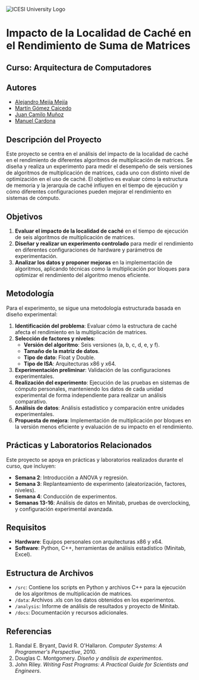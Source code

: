 ![ICESI University Logo](https://www.icesi.edu.co/launiversidad/images/La_universidad/logo_icesi.png)
# Impacto de la Localidad de Caché en el Rendimiento de Suma de Matrices

## Curso: Arquitectura de Computadores

## **Autores** 
- [Alejandro Mejía Mejía](https://github.com/SrCracles)
- [Martín Gómez Caicedo](https://github.com/Electromayonaise)
- [Juan Camilo Muñoz](https://github.com/JuanCamiloMunozB)
- [Manuel Cardona](https://github.com/JManuel2004)

## Descripción del Proyecto

Este proyecto se centra en el análisis del impacto de la localidad de caché en el rendimiento de diferentes algoritmos de multiplicación de matrices. Se diseña y realiza un experimento para medir el desempeño de seis versiones de algoritmos de multiplicación de matrices, cada uno con distinto nivel de optimización en el uso de caché. El objetivo es evaluar cómo la estructura de memoria y la jerarquía de caché influyen en el tiempo de ejecución y cómo diferentes configuraciones pueden mejorar el rendimiento en sistemas de cómputo.

## Objetivos

1. **Evaluar el impacto de la localidad de caché** en el tiempo de ejecución de seis algoritmos de multiplicación de matrices.
2. **Diseñar y realizar un experimento controlado** para medir el rendimiento en diferentes configuraciones de hardware y parámetros de experimentación.
3. **Analizar los datos y proponer mejoras** en la implementación de algoritmos, aplicando técnicas como la multiplicación por bloques para optimizar el rendimiento del algoritmo menos eficiente.

## Metodología

Para el experimento, se sigue una metodología estructurada basada en diseño experimental:

1. **Identificación del problema**: Evaluar cómo la estructura de caché afecta el rendimiento en la multiplicación de matrices.
2. **Selección de factores y niveles**:
   - **Versión del algoritmo**: Seis versiones (a, b, c, d, e, y f).
   - **Tamaño de la matriz de datos**.
   - **Tipo de dato**: Float y Double.
   - **Tipo de ISA**: Arquitecturas x86 y x64.
3. **Experimentación preliminar**: Validación de las configuraciones experimentales.
4. **Realización del experimento**: Ejecución de las pruebas en sistemas de cómputo personales, manteniendo los datos de cada unidad experimental de forma independiente para realizar un análisis comparativo.
5. **Análisis de datos**: Análisis estadístico y comparación entre unidades experimentales.
6. **Propuesta de mejora**: Implementación de multiplicación por bloques en la versión menos eficiente y evaluación de su impacto en el rendimiento.

## Prácticas y Laboratorios Relacionados

Este proyecto se apoya en prácticas y laboratorios realizados durante el curso, que incluyen:

- **Semana 2**: Introducción a ANOVA y regresión.
- **Semana 3**: Replanteamiento de experimento (aleatorización, factores, niveles).
- **Semana 4**: Conducción de experimentos.
- **Semanas 13-16**: Análisis de datos en Minitab, pruebas de overclocking, y configuración experimental avanzada.

## Requisitos

- **Hardware**: Equipos personales con arquitecturas x86 y x64.
- **Software**: Python, C++, herramientas de análisis estadístico (Minitab, Excel).

## Estructura de Archivos

- `/src`: Contiene los scripts en Python y archivos C++ para la ejecución de los algoritmos de multiplicación de matrices.
- `/data`: Archivos .xls con los datos obtenidos en los experimentos.
- `/analysis`: Informe de análisis de resultados y proyecto de Minitab.
- `/docs`: Documentación y recursos adicionales.

## Referencias

1. Randal E. Bryant, David R. O'Hallaron. *Computer Systems: A Programmer's Perspective*, 2010.
2. Douglas C. Montgomery. *Diseño y análisis de experimentos*.
3. John Riley. *Writing Fast Programs: A Practical Guide for Scientists and Engineers*.